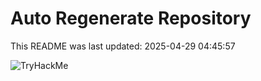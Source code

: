# Auto Regenerate Repository

This README was last updated: 2025-04-29 04:45:57

 ![TryHackMe](https://tryhackme.com/badge/533634)